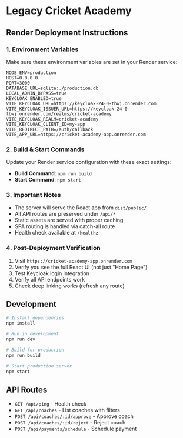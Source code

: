 # Legacy Cricket Academy

## Render Deployment Instructions

### 1. Environment Variables

Make sure these environment variables are set in your Render service:

```
NODE_ENV=production
HOST=0.0.0.0
PORT=3000
DATABASE_URL=sqlite:./production.db
LOCAL_ADMIN_BYPASS=true
KEYCLOAK_ENABLED=true
VITE_KEYCLOAK_URL=https://keycloak-24-0-tbwj.onrender.com
VITE_KEYCLOAK_ISSUER_URL=https://keycloak-24-0-tbwj.onrender.com/realms/cricket-academy
VITE_KEYCLOAK_REALM=cricket-academy
VITE_KEYCLOAK_CLIENT_ID=my-app
VITE_REDIRECT_PATH=/auth/callback
VITE_APP_URL=https://cricket-academy-app.onrender.com
```

### 2. Build & Start Commands

Update your Render service configuration with these exact settings:

- **Build Command**: `npm run build`
- **Start Command**: `npm start`

### 3. Important Notes

- The server will serve the React app from `dist/public/`
- All API routes are preserved under `/api/*`
- Static assets are served with proper caching
- SPA routing is handled via catch-all route
- Health check available at `/healthz`

### 4. Post-Deployment Verification

1. Visit `https://cricket-academy-app.onrender.com`
2. Verify you see the full React UI (not just "Home Page")
3. Test Keycloak login integration
4. Verify all API endpoints work
5. Check deep linking works (refresh any route)

## Development

```bash
# Install dependencies
npm install

# Run in development
npm run dev

# Build for production
npm run build

# Start production server
npm start
```

## API Routes

- `GET /api/ping` - Health check
- `GET /api/coaches` - List coaches with filters
- `POST /api/coaches/:id/approve` - Approve coach
- `POST /api/coaches/:id/reject` - Reject coach
- `POST /api/payments/schedule` - Schedule payment
